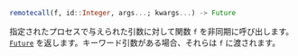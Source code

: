 ```julia
remotecall(f, id::Integer, args...; kwargs...) -> Future
```

指定されたプロセスで与えられた引数に対して関数 `f` を非同期に呼び出します。 [`Future`](@ref) を返します。キーワード引数がある場合、それらは `f` に渡されます。
